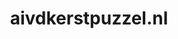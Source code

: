 ---
layout: post
title:  "aivdkerstpuzzel.nl"
internal_url:  "/dutchgov/aivdkerstpuzzel.nl.html"
subdomains_count: 2
all_subdomains_count: 2
urls_count: 2
ssl_rank: 0
http_rank: 75
url_link: /data/aivdkerstpuzzel.nl/urls.txt
all_subdomains_link: /data/aivdkerstpuzzel.nl/all_subdomains.txt
subdomains_link: /data/aivdkerstpuzzel.nl/subdomains.txt
categories: dutchgov
---